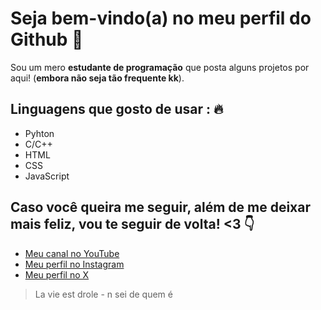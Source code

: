 # Seja bem-vindo(a) no meu perfil do Github :wave:
Sou um mero **estudante de programação** que posta alguns projetos por aqui! (__embora não seja tão frequente kk__).

## Linguagens que gosto de usar : :fire:

* Pyhton
* C/C++
* HTML
* CSS
* JavaScript

## Caso você queira me seguir, além de me deixar mais feliz, vou te seguir de volta! <3 :point_down:

* [Meu canal no YouTube](https://www.youtube.com/@tarcitani)
* [Meu perfil no Instagram](https://www.instagram.com/tarcitani2/)
* [Meu perfil no X](https://twitter.com/tarcitani2)

>La vie est drole - n sei de quem é
